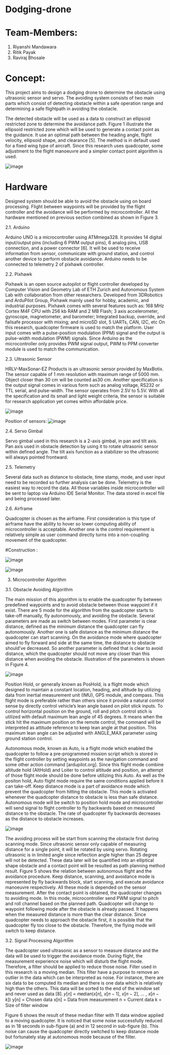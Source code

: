 # Dodging-drone

# Team-Members:
1. Riyanshi Mandawara
2. Ritik Payak
3. Raviraj Bhosale

# Concept:
This project aims to design a dodging drone to determine the obstacle using ultrasonic sensor and servo. The avoiding system consists of two main parts which consist of detecting obstacle within a safe operation range and determining a safe flightpath in avoiding the obstacle.


The detected obstacle will be used as a data to
construct an ellipsoid restricted zone to determine the avoidance path.
Figure 1 illustrate the ellipsoid restricted zone which will be used to generate a contact point as the
guidance. It use an optimal path between the heading angle, flight velocity, ellipsoid shape, and
clearance [5]. The method is in default used for a fixed wing type of aircraft. Since this research uses
quadcopter, some adjustment to the flight manoeuvre and a simpler contact point algorithm is used.

![image](https://user-images.githubusercontent.com/99550382/178240148-9b49647a-c9d6-4b79-a2ce-34185ab205f4.png)




# Hardware

Designed system should be able to avoid the obstacle using on board processing. Flight between
waypoints will be provided by the flight controller and the avoidance will be performed by
microcontroller. All the hardware mentioned on previous section combined as shown in Figure 3.

2.1. Arduino

Arduino UNO is a microcontroller using ATMmega328. It provides 14 digital input/output pins
(including 6 PWM output pins), 6 analog pins, USB connection, and a power connector [6]. It will
be used to receive information from sensor, communicate with ground station, and control another
device to perform obstacle avoidance. Arduino needs to be connected to telemetry 2 of pixhawk controller.

2.2. Pixhawk

Pixhawk is an open source autopilot or flight controller developed by Computer Vision and
Geometry Lab of ETH Zurich and Autonomous System Lab with collaboration from other
researchers. Developed from 3DRobotics and ArduPilot Group, Pixhawk mainly used for hobby,
academic, and industrial purposes.
Pixhawk comes with several features such as: 168 MHz Cortex M4F CPU with 256 kb RAM
and 2 MB Flash; 3 axis accelerometer, gyroscope, magnetometer, and barometer; Integrated
backup, override, and failsafe processor with mixing; and microSD slot, 5 UARTs, CAN, I2C, etc
On this research, quadcopter firmware is used to match the platform. User input comes with a
pulse-position modulation (PPM) signal and the output is pulse-width modulation (PWM) signals.
Since Arduino as the microcontroller only provides PWM signal output, PWM to PPM converter
module is used to match the communication.

2.3. Ultrasonic Sensor

HRLV-MaxSonar-EZ Products is an ultrasonic sensor provided by MaxBotix. The sensor capable
of 1 mm resolution with maximum range of 5000 mm. Object closer than 30 cm will be counted as30 cm. Another specification is the output signal comes in various form such as analog voltage,
RS232 or TTL serial, and pulse-width. The sensor operates from 2.5V to 5.5V. With all the
specification and its small and light weight criteria, the sensor is suitable for research application
yet comes within affordable price.

![image](https://user-images.githubusercontent.com/99550382/178240256-6874e67b-f8f3-4786-9705-af794967e7d5.png)

Position of sensors:
![image](https://user-images.githubusercontent.com/99550382/178241479-276a6491-b628-41af-a5e7-db92c9725752.png)



2.4. Servo Gimbal

Servo gimbal used in this research is a 2-axis gimbal, in pan and tilt axis. Pan axis used in obstacle
detection by using it to rotate ultrasonic sensor within defined angle. The tilt axis function as a
stabilizer so the ultrasonic will always pointed frontward.

2.5. Telemetry

Several data such as distance to obstacle, time stamp, mode, and user input need to be recorded so
further analysis can be done. Telemetry is the easiest way to record the data. All those variables
inside microcontroller will be sent to laptop via Arduino IDE Serial Monitor. The data stored in
excel file and being processed later.

2.6. Airframe

Quadcopter is chosen as the airframe. First consideration is this type of airframe have the ability to
hover so lower computing ability of microcontroller is acceptable. Another one is the control
requirement is relatively simple as user command directly turns into a non-coupling movement of
the quadcopter.

#Construction :

![image](https://user-images.githubusercontent.com/99550382/178241323-714d0416-d09c-4cd7-bd29-74e0a8e94297.png)


![image](https://user-images.githubusercontent.com/99550382/178241387-a2969205-6ab7-41bd-9967-44d985220a20.png)



3. Microcontroller Algorithm

3.1. Obstacle Avoiding Algorithm

The main mission of this algorithm is to enable the quadcopter fly between predefined waypoints
and to avoid obstacle between those waypoint if it exist. There are 5 mode for the algorithm from
the quadcopter starts to take-off manually, fly autonomously, and avoiding the obstacle.
Several parameters are made as switch between modes. First parameter is clear distance,
defined as the minimum distance the quadcopter can fly autonomously. Another one is safe
distance as the minimum distance the quadcopter can start scanning. On the avoidance mode
where quadcopter aimed to fly forward and side at the same time, the distance to obstacle
should’ve decreased. So another parameter is defined that is clear to avoid distance, which the
quadcopter should not move any closer than this distance when avoiding the obstacle. Illustration
of the parameters is shown in Figure 4.

![image](https://user-images.githubusercontent.com/99550382/178240362-52130c74-2aea-447d-918c-2c3dc3e28b17.png)


Position Hold, or generally known as PosHold, is a flight mode which designed to maintain a
constant location, heading, and altitude by utilizing data from inertial measurement unit (IMU),
GPS module, and compass. This flight mode is preferable rather than others since it provide a
natural control sense by directly control vehicle’s lean angle based on pilot stick inputs.
To control horizontal position on the ground, roll and pitch control stich is utilized with default
maximum lean angle of 45 degrees. It means when the stick hit the maximum position on the
remote control, the command will be interpreted as attitude reference to keep lean angle at that
position. This maximum lean angle can be adjusted with ANGLE_MAX parameter using ground
station control.

Autonomous mode, known as Auto, is a flight mode which enabled the quadcopter to follow a
pre-programmed mission script which is stored in the flight controller by setting waypoints as the
navigation command and some other action command [ardupilot.org]. Since this flight mode
combine altitude hold (AltHold) and Loiter to control altitude and position, an attempt of those
flight mode should be done before utilizing this Auto. As well as the positon hold, Auto flight
mode require the same conditions applied before it can take-off.
Keep distance mode is a part of avoidance mode which prevent the quadcopter from hitting the
obstacle. This mode is activated whenever the quadcopter distance to obstacle is less than safe
distance. Autonomous mode will be switch to position hold mode and microcontroller will send
signal to flight controller to fly backwards based on measured distance to the obstacle. The rate of
quadcopter fly backwards decreases as the distance to obstacle increases.


![image](https://user-images.githubusercontent.com/99550382/178240437-b0366cda-5227-4252-926d-66a0a64dcfb8.png)


The avoiding process will be start from scanning the obstacle first during scanning mode.
Since ultrasonic sensor only capable of measuring distance for a single point, it will be rotated by
using servo. Rotating ultrasonic is in limited angle since reflection angle higher than 25 degree
will not be detected. These data later will be quantified into an elliptical shape obstacle and a
contact point will be resulted as path planning method result.
Figure 5 shows the relation between autonomous flight and the avoidance procedure. Keep
distance, scanning, and avoidance mode is represented by fly backwards block, start scanning, and
execute avoidance manoeuvre respectively. All these mode is depended on the sensor
measurement.
After the contact point is obtained, the quadcopter changes to avoiding mode. In this mode,
microcontroller send PWM signal to pitch and roll channel based on the planned path. Quadcopter
will change to waypoint following mode after the obstacle is already passed. It happens when the
measured distance is more than the clear distance. Since quadcopter needs to approach the
obstacle first, it is possible that the quadcopter fly too close to the obstacle. Therefore, the flying
mode will switch to keep distance.

3.2. Signal Processing Algorithm

The quadcopter used ultrasonic as a sensor to measure distance and the data will be used to trigger
the avoidance mode. During flight, the measurement experience noise which will disturb the flight
mode. Therefore, a filter should be applied to reduce those noise.
Filter used in this research is a moving median. This filter have a purpose to remove an outlier
in the data which can be interpreted as noise. For instance, there are six data to be computed its
median and there is one data which is relatively high than the others. This data will be sorted to the
end of the window set and never used as data [8].
𝑦[𝑛] = 𝑚𝑒𝑑𝑖𝑎𝑛(𝑥[𝑛], 𝑥[𝑛 − 1], 𝑥[𝑛 − 2], … , 𝑥[𝑛 − 𝑘])
y[n] = Chosen data
x[n] = Data from measurement
n = Current data
k = Size of filter window

Figure 6 shows the result of these median filter with 11 data window applied to a moving
quadcopter. It is noticed that some noise successfully reduced as in 18 seconds in sub-figure (a)
and in 12 second in sub-figure (b). This noise can cause the quadcopter directly switched to keep
distance mode but fortunately stay at autonomous mode because of the filter.

![image](https://user-images.githubusercontent.com/99550382/178240606-efb7cebb-92ac-4044-b80e-2827ca19b02b.png)




